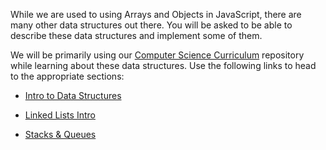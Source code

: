 While we are used to using Arrays and Objects in JavaScript, there are many other data structures out there. You will be asked to be able to describe these data structures and implement some of them.

We will be primarily using our [Computer Science Curriculum](https://github.com/gSchool/computer-science-curriculum) repository while learning about these data structures. Use the following links to head to the appropriate sections:

* [Intro to Data Structures](https://github.com/gSchool/computer-science-curriculum/blob/master/Unit-2/01-intro-to-data-structures.md)

* [Linked Lists Intro](https://github.com/gSchool/computer-science-curriculum/blob/master/Unit-3/01-linked-lists-intro.md)

* [Stacks & Queues](https://github.com/gSchool/computer-science-curriculum/blob/master/Unit-3/02-stacks-and-queues.md)
